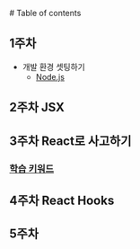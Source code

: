 ‌# Table of contents

## 1주차
* 개발 환경 셋팅하기
  * [Node.js](setting/node.md)

## 2주차 JSX

## 3주차 React로 사고하기
### [학습 키워드](setting/week-3-keyword.md)

## 4주차 React Hooks

## 5주차
